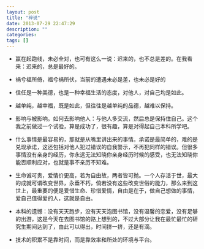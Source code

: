 ```yaml
---
layout: post
title: "梓说"
date: 2013-07-29 22:47:29
description: ""
categories: 
tags: []
---
```


- 赢在起跑线，未必全对，也可有这么一说：迟来的，也不总是差的。在我看来：迟来的，总是最好的。
                
- 祸兮福所倚，福兮祸所伏，当前的遭遇未必是差，也未必是好的

- 信任是一种美德，也是一种幸福生活的态度，对他人，对自己均是如此。 

- 越单纯，越幸福，既是如此，但往往是越单纯的品德，越难以保持。
        
- 影响与被影响。如何去影响他人：与他人多交流，然后总是保持住自己。这个我之前做过一个试验，算是成功了，很有趣，算是对得起自己本科所学吧。

- 什么事情是最容易的，那就是从嘴里讲出来的事情。承诺是最简单的，难的是兑现承诺，这还包括对他人犯过错误的自我警示，不再犯同样的错误。但很多事情没有亲身的经历，你永远无法知晓你亲身经历时候的感受，也无法知晓你能否顺利应对，也就是事不亲历不知难。

- 生命诚可贵，爱情价更高，若为自由故，两者皆可抛。一个人存活于世，最大的成就可谓改变世界，永垂不朽，倘若没有这些改变世俗的能力，那么来到这世上，最重要的便是爱惜生命、珍惜爱情，自由是在于，做自己想做的事情，爱自己值得爱的人，这就是自由。

- 本科的遗憾：没有天天跑步，没有天天泡图书馆，没有温馨的恋爱，没有足够的出游，这是今天在去图书馆的路上想到的，不过大部分让我在最忙最忙的研究生期间达到了，由此可以得出，时间挤一挤，还是有滴。

- 技术的积累不是靠时间，而是靠效率和所处的环境与平台。
  